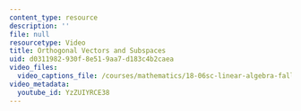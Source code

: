 ```yaml
---
content_type: resource
description: ''
file: null
resourcetype: Video
title: Orthogonal Vectors and Subspaces
uid: d0311982-930f-8e51-9aa7-d183c4b2caea
video_files:
  video_captions_file: /courses/mathematics/18-06sc-linear-algebra-fall-2011/resource-index/orthogonal-vectors-and-subspaces/YzZUIYRCE38.vtt
video_metadata:
  youtube_id: YzZUIYRCE38
---
```

